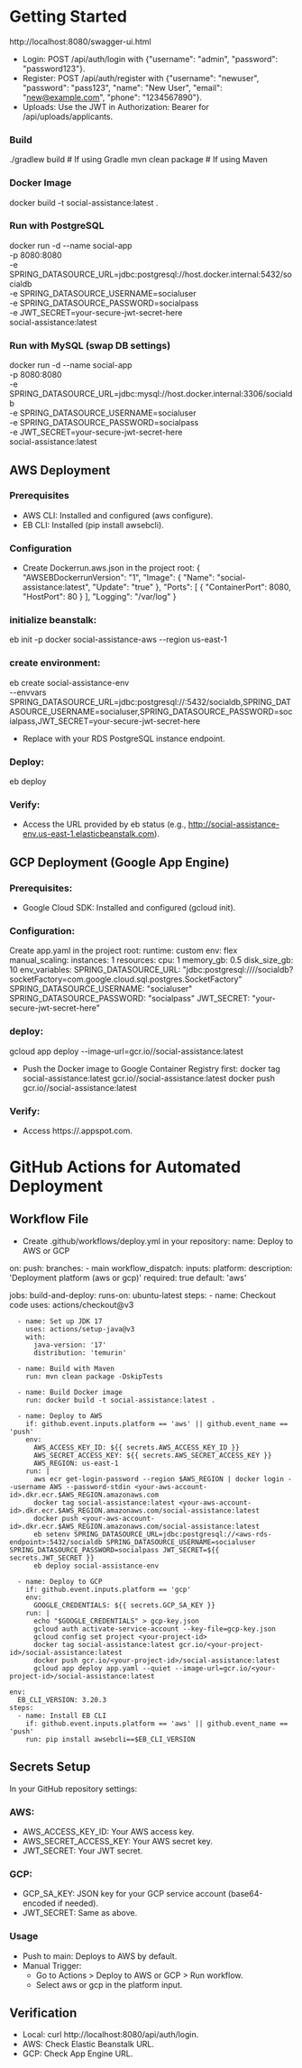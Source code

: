 # Getting Started
http://localhost:8080/swagger-ui.html
 - Login: POST /api/auth/login with {"username": "admin", "password": "password123"}.
 - Register: POST /api/auth/register with {"username": "newuser", "password": "pass123", "name": "New User", "email": "new@example.com", "phone": "1234567890"}.
 - Uploads: Use the JWT in Authorization: Bearer <token> for /api/uploads/applicants.

### Build 
./gradlew build  # If using Gradle
mvn clean package  # If using Maven

### Docker Image
docker build -t social-assistance:latest .

### Run with PostgreSQL
docker run -d --name social-app \
  -p 8080:8080 \
  -e SPRING_DATASOURCE_URL=jdbc:postgresql://host.docker.internal:5432/socialdb \
  -e SPRING_DATASOURCE_USERNAME=socialuser \
  -e SPRING_DATASOURCE_PASSWORD=socialpass \
  -e JWT_SECRET=your-secure-jwt-secret-here \
  social-assistance:latest
  
### Run with MySQL (swap DB settings)
docker run -d --name social-app \
  -p 8080:8080 \
  -e SPRING_DATASOURCE_URL=jdbc:mysql://host.docker.internal:3306/socialdb \
  -e SPRING_DATASOURCE_USERNAME=socialuser \
  -e SPRING_DATASOURCE_PASSWORD=socialpass \
  -e JWT_SECRET=your-secure-jwt-secret-here \
  social-assistance:latest
  
## AWS Deployment
### Prerequisites
 - AWS CLI: Installed and configured (aws configure).
 - EB CLI: Installed (pip install awsebcli).
### Configuration
 - Create Dockerrun.aws.json in the project root:
 {
  "AWSEBDockerrunVersion": "1",
  "Image": {
    "Name": "social-assistance:latest",
    "Update": "true"
  },
  "Ports": [
    {
      "ContainerPort": 8080,
      "HostPort": 80
    }
  ],
  "Logging": "/var/log"
}

### initialize beanstalk:
eb init -p docker social-assistance-aws --region us-east-1

### create environment:
eb create social-assistance-env \
  --envvars SPRING_DATASOURCE_URL=jdbc:postgresql://<aws-rds-endpoint>:5432/socialdb,SPRING_DATASOURCE_USERNAME=socialuser,SPRING_DATASOURCE_PASSWORD=socialpass,JWT_SECRET=your-secure-jwt-secret-here
   - Replace <aws-rds-endpoint> with your RDS PostgreSQL instance endpoint.

### Deploy:
eb deploy

### Verify: 
 - Access the URL provided by eb status (e.g., http://social-assistance-env.us-east-1.elasticbeanstalk.com).
 
## GCP Deployment (Google App Engine)
### Prerequisites:
 - Google Cloud SDK: Installed and configured (gcloud init).

### Configuration:
Create app.yaml in the project root:
runtime: custom
env: flex
manual_scaling:
  instances: 1
resources:
  cpu: 1
  memory_gb: 0.5
  disk_size_gb: 10
env_variables:
  SPRING_DATASOURCE_URL: "jdbc:postgresql:///<your-gcp-sql-instance-connection-name>/socialdb?socketFactory=com.google.cloud.sql.postgres.SocketFactory"
  SPRING_DATASOURCE_USERNAME: "socialuser"
  SPRING_DATASOURCE_PASSWORD: "socialpass"
  JWT_SECRET: "your-secure-jwt-secret-here"

### deploy:
gcloud app deploy --image-url=gcr.io/<your-project-id>/social-assistance:latest

 - Push the Docker image to Google Container Registry first:
 docker tag social-assistance:latest gcr.io/<your-project-id>/social-assistance:latest
docker push gcr.io/<your-project-id>/social-assistance:latest

### Verify:
 - Access https://<your-project-id>.appspot.com.

# GitHub Actions for Automated Deployment
## Workflow File
 - Create .github/workflows/deploy.yml in your repository:
 name: Deploy to AWS or GCP

on:
  push:
    branches:
      - main
  workflow_dispatch:
    inputs:
      platform:
        description: 'Deployment platform (aws or gcp)'
        required: true
        default: 'aws'

jobs:
  build-and-deploy:
    runs-on: ubuntu-latest
    steps:
      - name: Checkout code
        uses: actions/checkout@v3

      - name: Set up JDK 17
        uses: actions/setup-java@v3
        with:
          java-version: '17'
          distribution: 'temurin'

      - name: Build with Maven
        run: mvn clean package -DskipTests

      - name: Build Docker image
        run: docker build -t social-assistance:latest .

      - name: Deploy to AWS
        if: github.event.inputs.platform == 'aws' || github.event_name == 'push'
        env:
          AWS_ACCESS_KEY_ID: ${{ secrets.AWS_ACCESS_KEY_ID }}
          AWS_SECRET_ACCESS_KEY: ${{ secrets.AWS_SECRET_ACCESS_KEY }}
          AWS_REGION: us-east-1
        run: |
          aws ecr get-login-password --region $AWS_REGION | docker login --username AWS --password-stdin <your-aws-account-id>.dkr.ecr.$AWS_REGION.amazonaws.com
          docker tag social-assistance:latest <your-aws-account-id>.dkr.ecr.$AWS_REGION.amazonaws.com/social-assistance:latest
          docker push <your-aws-account-id>.dkr.ecr.$AWS_REGION.amazonaws.com/social-assistance:latest
          eb setenv SPRING_DATASOURCE_URL=jdbc:postgresql://<aws-rds-endpoint>:5432/socialdb SPRING_DATASOURCE_USERNAME=socialuser SPRING_DATASOURCE_PASSWORD=socialpass JWT_SECRET=${{ secrets.JWT_SECRET }}
          eb deploy social-assistance-env

      - name: Deploy to GCP
        if: github.event.inputs.platform == 'gcp'
        env:
          GOOGLE_CREDENTIALS: ${{ secrets.GCP_SA_KEY }}
        run: |
          echo "$GOOGLE_CREDENTIALS" > gcp-key.json
          gcloud auth activate-service-account --key-file=gcp-key.json
          gcloud config set project <your-project-id>
          docker tag social-assistance:latest gcr.io/<your-project-id>/social-assistance:latest
          docker push gcr.io/<your-project-id>/social-assistance:latest
          gcloud app deploy app.yaml --quiet --image-url=gcr.io/<your-project-id>/social-assistance:latest

    env:
      EB_CLI_VERSION: 3.20.3
    steps:
      - name: Install EB CLI
        if: github.event.inputs.platform == 'aws' || github.event_name == 'push'
        run: pip install awsebcli==$EB_CLI_VERSION

## Secrets Setup
In your GitHub repository settings:

### AWS:
 - AWS_ACCESS_KEY_ID: Your AWS access key.
 - AWS_SECRET_ACCESS_KEY: Your AWS secret key.
 - JWT_SECRET: Your JWT secret.
### GCP:
 - GCP_SA_KEY: JSON key for your GCP service account (base64-encoded if needed).
 - JWT_SECRET: Same as above.
### Usage
 - Push to main: Deploys to AWS by default.
 - Manual Trigger:
   - Go to Actions > Deploy to AWS or GCP > Run workflow.
   - Select aws or gcp in the platform input.

## Verification
 - Local: curl http://localhost:8080/api/auth/login.
 - AWS: Check Elastic Beanstalk URL.
 - GCP: Check App Engine URL.
